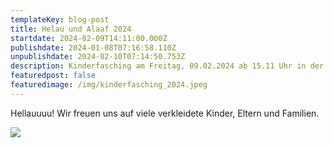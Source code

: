 ```yaml
---
templateKey: blog-post
title: Helau und Alaaf 2024
startdate: 2024-02-09T14:11:00.000Z
publishdate: 2024-01-08T07:16:58.110Z
unpublishdate: 2024-02-10T07:14:50.753Z
description: Kinderfasching am Freitag, 09.02.2024 ab 15.11 Uhr in der Turnhalle Unzenberg
featuredpost: false
featuredimage: /img/kinderfasching_2024.jpeg
---
```

Hellauuuu! Wir freuen uns auf viele verkleidete Kinder, Eltern und Familien.

![](/img/kinderfasching_2024.jpeg)